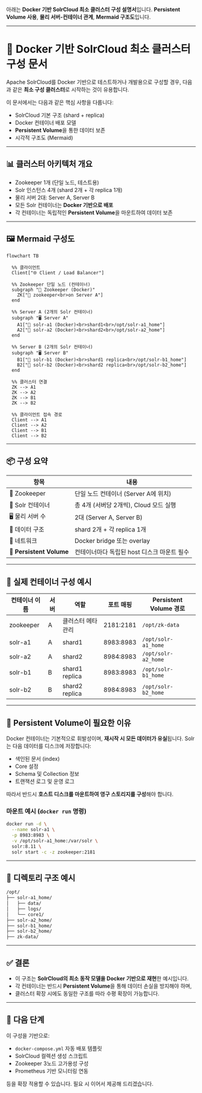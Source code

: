 아래는 **Docker 기반 SolrCloud 최소 클러스터 구성 설명서**입니다.
**Persistent Volume 사용**, **물리 서버-컨테이너 관계**, **Mermaid 구조도**입니다.

---

# 🐳 Docker 기반 SolrCloud 최소 클러스터 구성 문서

Apache SolrCloud를 Docker 기반으로 테스트하거나 개발용으로 구성할 경우, 다음과 같은 **최소 구성 클러스터**로 시작하는 것이 유용합니다.

이 문서에서는 다음과 같은 핵심 사항을 다룹니다:

* SolrCloud 기본 구조 (shard + replica)
* Docker 컨테이너 배포 모델
* **Persistent Volume**을 통한 데이터 보존
* 시각적 구조도 (Mermaid)

---

## 📊 클러스터 아키텍처 개요

* Zookeeper 1개 (단일 노드, 테스트용)
* Solr 인스턴스 4개 (shard 2개 + 각 replica 1개)
* 물리 서버 2대: Server A, Server B
* 모든 Solr 컨테이너는 **Docker 기반으로 배포**
* 각 컨테이너는 독립적인 **Persistent Volume**을 마운트하여 데이터 보존

---

## 🖼 Mermaid 구성도

```mermaid
flowchart TB

  %% 클라이언트
  Client["🌐 Client / Load Balancer"]

  %% Zookeeper 단일 노드 (컨테이너)
  subgraph "🧭 Zookeeper (Docker)"
    ZK["🐾 zookeeper<br>on Server A"]
  end

  %% Server A (2개의 Solr 컨테이너)
  subgraph "🖥 Server A"
    A1["🧱 solr-a1 (Docker)<br>shard1<br>/opt/solr-a1_home"]
    A2["🧱 solr-a2 (Docker)<br>shard2<br>/opt/solr-a2_home"]
  end

  %% Server B (2개의 Solr 컨테이너)
  subgraph "🖥 Server B"
    B1["🧱 solr-b1 (Docker)<br>shard1 replica<br>/opt/solr-b1_home"]
    B2["🧱 solr-b2 (Docker)<br>shard2 replica<br>/opt/solr-b2_home"]
  end

  %% 클러스터 연결
  ZK --> A1
  ZK --> A2
  ZK --> B1
  ZK --> B2

  %% 클라이언트 접속 경로
  Client --> A1
  Client --> A2
  Client --> B1
  Client --> B2
```

---

## 📦 구성 요약

| 항목                       | 내용                          |
| ------------------------ | --------------------------- |
| 🧭 Zookeeper             | 단일 노드 컨테이너 (Server A에 위치)   |
| 🧱 Solr 컨테이너             | 총 4개 (서버당 2개씩), Cloud 모드 실행 |
| 🖥 물리 서버 수               | 2대 (Server A, Server B)     |
| 🧠 데이터 구조                | shard 2개 + 각 replica 1개     |
| 🔄 네트워크                  | Docker bridge 또는 overlay    |
| 📌 **Persistent Volume** | 컨테이너마다 독립된 host 디스크 마운트 필수  |

---

## 🧱 실제 컨테이너 구성 예시

| 컨테이너 이름   | 서버 | 역할             | 포트 매핑     | Persistent Volume 경로 |
| --------- | -- | -------------- | --------- | -------------------- |
| zookeeper | A  | 클러스터 메타 관리     | 2181:2181 | `/opt/zk-data`       |
| solr-a1   | A  | shard1         | 8983:8983 | `/opt/solr-a1_home`  |
| solr-a2   | A  | shard2         | 8984:8983 | `/opt/solr-a2_home`  |
| solr-b1   | B  | shard1 replica | 8983:8983 | `/opt/solr-b1_home`  |
| solr-b2   | B  | shard2 replica | 8984:8983 | `/opt/solr-b2_home`  |

---

## 💾 Persistent Volume이 필요한 이유

Docker 컨테이너는 기본적으로 휘발성이며, **재시작 시 모든 데이터가 유실**됩니다.
Solr는 다음 데이터를 디스크에 저장합니다:

* 색인된 문서 (index)
* Core 설정
* Schema 및 Collection 정보
* 트랜잭션 로그 및 운영 로그

따라서 반드시 **호스트 디스크를 마운트하여 영구 스토리지를 구성**해야 합니다.

### 마운트 예시 (`docker run` 명령)

```bash
docker run -d \
  --name solr-a1 \
  -p 8983:8983 \
  -v /opt/solr-a1_home:/var/solr \
  solr:8.11 \
  solr start -c -z zookeeper:2181
```

---

## 📁 디렉토리 구조 예시

```bash
/opt/
├── solr-a1_home/
│   ├── data/
│   ├── logs/
│   └── core1/
├── solr-a2_home/
├── solr-b1_home/
├── solr-b2_home/
├── zk-data/
```

---

## ✅ 결론

* 이 구조는 **SolrCloud의 최소 동작 모델을 Docker 기반으로 재현**한 예시입니다.
* 각 컨테이너는 반드시 **Persistent Volume**을 통해 데이터 손실을 방지해야 하며,
* 클러스터 확장 시에도 동일한 구조를 따라 수평 확장이 가능합니다.

---

## 📌 다음 단계

이 구성을 기반으로:

* `docker-compose.yml` 자동 배포 템플릿
* SolrCloud 컬렉션 생성 스크립트
* Zookeeper 3노드 고가용성 구성
* Prometheus 기반 모니터링 연동

등을 확장 적용할 수 있습니다. 필요 시 이어서 제공해 드리겠습니다.
